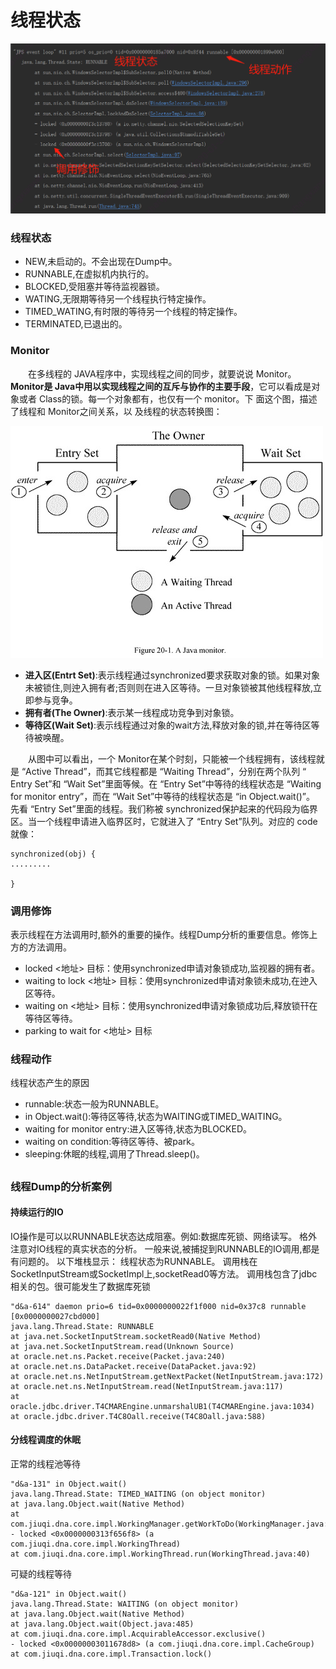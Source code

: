 # 线程状态

![栈](线程状态.png)

### 线程状态

- NEW,未启动的。不会出现在Dump中。
- RUNNABLE,在虚拟机内执行的。
- BLOCKED,受阻塞并等待监视器锁。
- WATING,无限期等待另一个线程执行特定操作。
- TIMED_WATING,有时限的等待另一个线程的特定操作。
- TERMINATED,已退出的。

### Monitor

　　在多线程的 JAVA程序中，实现线程之间的同步，就要说说 Monitor。 **Monitor是 Java中用以实现线程之间的互斥与协作的主要手段**，它可以看成是对象或者 Class的锁。每一个对象都有，也仅有一个 monitor。下 面这个图，描述了线程和 Monitor之间关系，以 及线程的状态转换图：

![img](线程状态1.png)

- **进入区(Entrt Set)**:表示线程通过synchronized要求获取对象的锁。如果对象未被锁住,则迚入拥有者;否则则在进入区等待。一旦对象锁被其他线程释放,立即参与竞争。
- **拥有者(The Owner)**:表示某一线程成功竞争到对象锁。
- **等待区(Wait Set)**:表示线程通过对象的wait方法,释放对象的锁,并在等待区等待被唤醒。

　　从图中可以看出，一个 Monitor在某个时刻，只能被一个线程拥有，该线程就是 “Active Thread”，而其它线程都是 “Waiting Thread”，分别在两个队列 “ Entry Set”和 “Wait Set”里面等候。在 “Entry Set”中等待的线程状态是 “Waiting for monitor entry”，而在 “Wait Set”中等待的线程状态是 “in Object.wait()”。 先看 “Entry Set”里面的线程。我们称被 synchronized保护起来的代码段为临界区。当一个线程申请进入临界区时，它就进入了 “Entry Set”队列。对应的 code就像：

```
synchronized(obj) {
.........

}
```

###  

### 调用修饰

表示线程在方法调用时,额外的重要的操作。线程Dump分析的重要信息。修饰上方的方法调用。

- locked <地址> 目标：使用synchronized申请对象锁成功,监视器的拥有者。
- waiting to lock <地址> 目标：使用synchronized申请对象锁未成功,在迚入区等待。
- waiting on <地址> 目标：使用synchronized申请对象锁成功后,释放锁幵在等待区等待。
- parking to wait for <地址> 目标

###  

### 线程动作

线程状态产生的原因

- runnable:状态一般为RUNNABLE。
- in Object.wait():等待区等待,状态为WAITING或TIMED_WAITING。
- waiting for monitor entry:进入区等待,状态为BLOCKED。
- waiting on condition:等待区等待、被park。
- sleeping:休眠的线程,调用了Thread.sleep()。

##  

### 线程Dump的分析案例

#### **持续运行的IO**

 IO操作是可以以RUNNABLE状态达成阻塞。例如:数据库死锁、网络读写。 格外注意对IO线程的真实状态的分析。 一般来说,被捕捉到RUNNABLE的IO调用,都是有问题的。 以下堆栈显示： 线程状态为RUNNABLE。 调用栈在SocketInputStream或SocketImpl上,socketRead0等方法。 调用栈包含了jdbc相关的包。很可能发生了数据库死锁

```
"d&a-614" daemon prio=6 tid=0x0000000022f1f000 nid=0x37c8 runnable
[0x0000000027cbd000]
java.lang.Thread.State: RUNNABLE
at java.net.SocketInputStream.socketRead0(Native Method)
at java.net.SocketInputStream.read(Unknown Source)
at oracle.net.ns.Packet.receive(Packet.java:240)
at oracle.net.ns.DataPacket.receive(DataPacket.java:92)
at oracle.net.ns.NetInputStream.getNextPacket(NetInputStream.java:172)
at oracle.net.ns.NetInputStream.read(NetInputStream.java:117)
at oracle.jdbc.driver.T4CMAREngine.unmarshalUB1(T4CMAREngine.java:1034)
at oracle.jdbc.driver.T4C8Oall.receive(T4C8Oall.java:588)
```

#### 分线程调度的休眠

正常的线程池等待

```
"d&a-131" in Object.wait()
java.lang.Thread.State: TIMED_WAITING (on object monitor)
at java.lang.Object.wait(Native Method)
at com.jiuqi.dna.core.impl.WorkingManager.getWorkToDo(WorkingManager.java:322)
- locked <0x0000000313f656f8> (a com.jiuqi.dna.core.impl.WorkingThread)
at com.jiuqi.dna.core.impl.WorkingThread.run(WorkingThread.java:40)
```

可疑的线程等待

```
"d&a-121" in Object.wait()
java.lang.Thread.State: WAITING (on object monitor)
at java.lang.Object.wait(Native Method)
at java.lang.Object.wait(Object.java:485)
at com.jiuqi.dna.core.impl.AcquirableAccessor.exclusive()
- locked <0x00000003011678d8> (a com.jiuqi.dna.core.impl.CacheGroup)
at com.jiuqi.dna.core.impl.Transaction.lock()
```